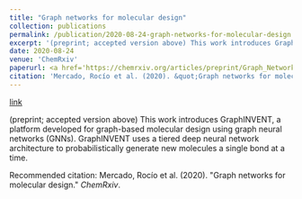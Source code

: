 ```yaml
---
title: "Graph networks for molecular design"
collection: publications
permalink: /publication/2020-08-24-graph-networks-for-molecular-design
excerpt: '(preprint; accepted version above) This work introduces GraphINVENT, a platform developed for graph-based molecular design using graph neural networks (GNNs). GraphINVENT uses a tiered deep neural network architecture to probabilistically generate new molecules a single bond at a time.'
date: 2020-08-24
venue: 'ChemRxiv'
paperurl: <a href='https://chemrxiv.org/articles/preprint/Graph_Networks_for_Molecular_Design/12843137'>link</a>
citation: 'Mercado, Rocío et al. (2020). &quot;Graph networks for molecular design.&quot; <i>ChemRxiv</i>. '
---
```


<a href='https://chemrxiv.org/articles/preprint/Graph_Networks_for_Molecular_Design/12843137'>link</a>

(preprint; accepted version above) This work introduces GraphINVENT, a platform developed for graph-based molecular design using graph neural networks (GNNs). GraphINVENT uses a tiered deep neural network architecture to probabilistically generate new molecules a single bond at a time.

Recommended citation: Mercado, Rocío et al. (2020). "Graph networks for molecular design." <i>ChemRxiv</i>. 